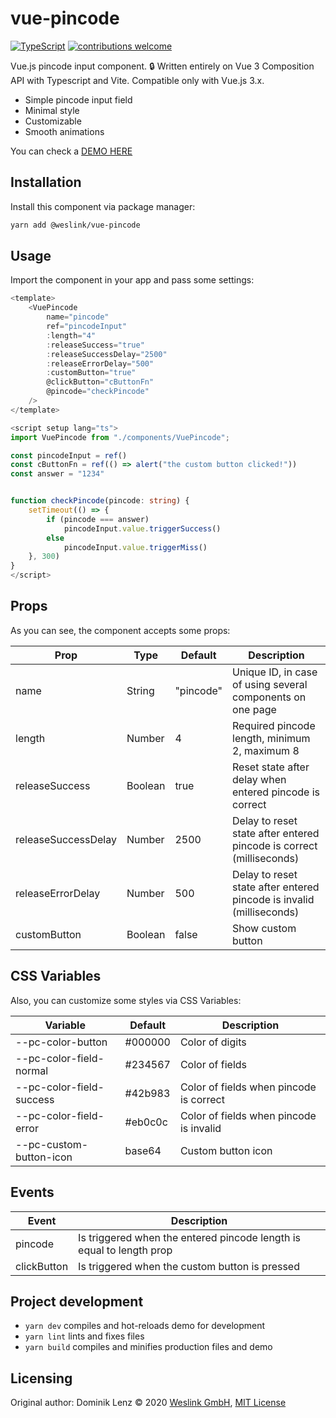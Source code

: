 # vue-pincode

[![TypeScript](https://img.shields.io/badge/%3C%2F%3E-TypeScript-%230074c1.svg)](https://www.typescriptlang.org/) [![contributions welcome](https://img.shields.io/badge/contributions-welcome-brightgreen.svg?style=flat)](https://github.com/joseph2/vue-slide-unlock/issues)

Vue.js pincode input component. :lock:
Written entirely on Vue 3 Composition API with Typescript and Vite. Compatible only with Vue.js 3.x.

- Simple pincode input field
- Minimal style
- Customizable
- Smooth animations

You can check a [DEMO HERE](https://joseph2.github.io/vue-pincode/)

## Installation

Install this component via package manager:

```bash
yarn add @weslink/vue-pincode
```

## Usage

Import the component in your app and pass some settings:

```typescript
<template>
    <VuePincode
        name="pincode"
        ref="pincodeInput"
        :length="4"
        :releaseSuccess="true"
        :releaseSuccessDelay="2500"
        :releaseErrorDelay="500"
        :customButton="true"
        @clickButton="cButtonFn"
        @pincode="checkPincode"
    />
</template>

<script setup lang="ts">
import VuePincode from "./components/VuePincode";

const pincodeInput = ref()
const cButtonFn = ref(() => alert("the custom button clicked!"))
const answer = "1234"


function checkPincode(pincode: string) {
    setTimeout(() => {
        if (pincode === answer)
            pincodeInput.value.triggerSuccess()
        else
            pincodeInput.value.triggerMiss()
    }, 300)
}
</script>
```

## Props

As you can see, the component accepts some props:

| Prop                | Type    | Default   | Description                                                          |
| ------------------- | ------- | --------- | -------------------------------------------------------------------- |
| name                | String  | "pincode" | Unique ID, in case of using several components on one page           |
| length              | Number  | 4         | Required pincode length, minimum 2, maximum 8                        |
| releaseSuccess      | Boolean | true      | Reset state after delay when entered pincode is correct              |
| releaseSuccessDelay | Number  | 2500      | Delay to reset state after entered pincode is correct (milliseconds) |
| releaseErrorDelay   | Number  | 500       | Delay to reset state after entered pincode is invalid (milliseconds) |
| customButton        | Boolean | false     | Show custom button                                                   |

## CSS Variables

Also, you can customize some styles via CSS Variables:

| Variable                 | Default | Description                             |
| ------------------------ | ------- | --------------------------------------- |
| --pc-color-button        | #000000 | Color of digits                         |
| --pc-color-field-normal  | #234567 | Color of fields                         |
| --pc-color-field-success | #42b983 | Color of fields when pincode is correct |
| --pc-color-field-error   | #eb0c0c | Color of fields when pincode is invalid |
| --pc-custom-button-icon  | base64  | Custom button icon                      |

## Events

| Event       | Description                                                          |
| ----------- | -------------------------------------------------------------------- |
| pincode     | Is triggered when the entered pincode length is equal to length prop |
| clickButton | Is triggered when the custom button is pressed                       |

## Project development

- `yarn dev` compiles and hot-reloads demo for development
- `yarn lint` lints and fixes files
- `yarn build` compiles and minifies production files and demo

## Licensing

Original author: Dominik Lenz :copyright: 2020 [Weslink GmbH](https://weslink.de), [MIT License](LICENSE)
